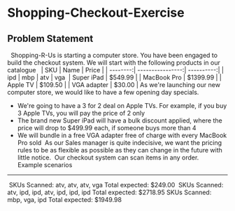 # Shopping-Checkout-Exercise
## Problem Statement
​
​
Shopping-R-Us is starting a computer store. You have been engaged to build the checkout system. We will start with the following products in our catalogue
​
​
| SKU | Name | Price | | --------:| ----------------:| ----------:|
| ipd | mbp | atv | vga ​
| Super iPad | $549.99 | | MacBook Pro | $1399.99 |
| Apple TV | $109.50 | | VGA adapter | $30.00 |
As we're launching our new computer store, we would like to have a few opening day specials.
​
* We're going to have a 3 for 2 deal on Apple TVs. For example, if you buy 3 Apple TVs, you will pay the price of 2 only
* The brand new Super iPad will have a bulk discount applied, where the price will drop to $499.99 each, if someone buys more than 4
* We will bundle in a free VGA adapter free of charge with every MacBook Pro sold
​
As our Sales manager is quite indecisive, we want the pricing rules to be as flexible as possible as they can change in the future with little notice.
​
Our checkout system can scan items in any order.
​
​
Example scenarios
-----------------
​
SKUs Scanned: atv, atv, atv, vga 
Total expected: $249.00
​
SKUs Scanned: atv, ipd, ipd, atv, ipd, ipd, ipd 
Total expected: $2718.95
​
SKUs Scanned: mbp, vga, ipd
Total expected: $1949.98
